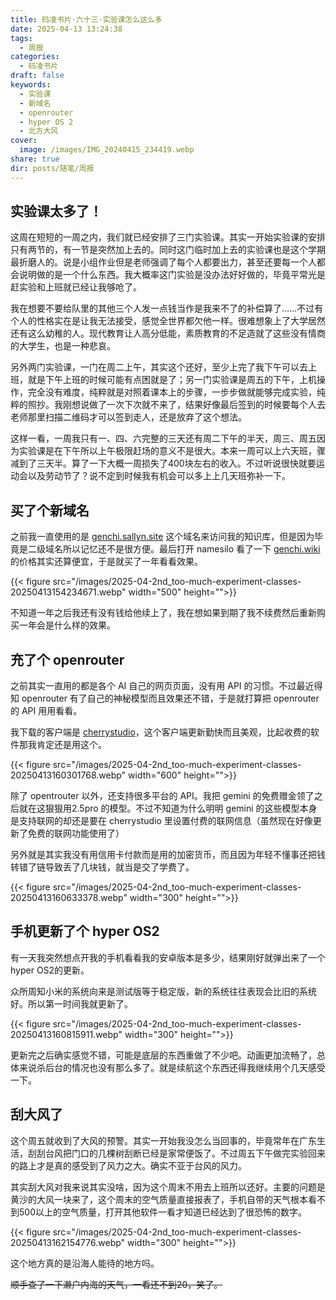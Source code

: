 ```yaml
---
title: 码凌书片·六十三·实验课怎么这么多
date: 2025-04-13 13:24:38
tags:
  - 周报
categories:
  - 码凌书片
draft: false
keywords:
  - 实验课
  - 新域名
  - openrouter
  - hyper OS 2
  - 北方大风
cover:
  image: /images/IMG_20240415_234419.webp
share: true
dir: posts/随笔/周报
---
```


## 实验课太多了！

这周在短短的一周之内，我们就已经安排了三门实验课。其实一开始实验课的安排只有两节的，有一节是突然加上去的。同时这门临时加上去的实验课也是这个学期最折磨人的。说是小组作业但是老师强调了每个人都要出力，甚至还要每一个人都会说明做的是一个什么东西。我大概率这门实验是没办法好好做的，毕竟平常光是赶实验和上班就已经让我够呛了。

我在想要不要给队里的其他三个人发一点钱当作是我来不了的补偿算了……不过有个人的性格实在是让我无法接受，感觉全世界都欠他一样。很难想象上了大学居然还有这么幼稚的人。现代教育让人高分低能，素质教育的不足造就了这些没有情商的大学生，也是一种悲哀。

另外两门实验课，一门在周二上午，其实这个还好，至少上完了我下午可以去上班，就是下午上班的时候可能有点困就是了；另一门实验课是周五的下午，上机操作，完全没有难度，纯粹就是对照着课本上的步骤，一步步做就能够完成实验，纯粹的照抄。我刚想说做了一次下次就不来了，结果好像最后签到的时候要每个人去老师那里扫描二维码才可以签到走人，还是放弃了这个想法。

这样一看，一周我只有一、四、六完整的三天还有周二下午的半天，周三、周五因为实验课是在下午所以上午极限赶场的意义不是很大。本来一周可以上六天班，骤减到了三天半。算了一下大概一周损失了400块左右的收入。不过听说很快就要运动会以及劳动节了？说不定到时候我有机会可以多上上几天班弥补一下。

## 买了个新域名

之前我一直使用的是 [genchi.sallyn.site](https://genchi.sallyn.site/) 这个域名来访问我的知识库，但是因为毕竟是二级域名所以记忆还不是很方便。最后打开 namesilo 看了一下 [genchi.wiki](https://genchi.wiki/) 的价格其实还算便宜，于是就买了一年看看效果。

{{< figure src="/images/2025-04-2nd_too-much-experiment-classes-20250413154234671.webp"  width="500" height="">}}

不知道一年之后我还有没有钱给他续上了，我在想如果到期了我不续费然后重新购买一年会是什么样的效果。

## 充了个 openrouter

之前其实一直用的都是各个 AI 自己的网页页面，没有用 API 的习惯。不过最近得知 openrouter 有了自己的神秘模型而且效果还不错，于是就打算把 openrouter 的 API 用用看看。

我下载的客户端是 [cherrystudio](https://cherry-ai.com/)，这个客户端更新勤快而且美观，比起收费的软件那我肯定还是用这个。

{{< figure src="/images/2025-04-2nd_too-much-experiment-classes-20250413160301768.webp"  width="600" height="">}}

除了 opentrouter 以外，还支持很多平台的 API。我把 gemini 的免费赠金领了之后就在这狠狠用2.5pro 的模型。不过不知道为什么明明 gemini 的这些模型本身是支持联网的却还是要在 cherrystudio 里设置付费的联网信息（虽然现在好像更新了免费的联网功能使用了）

另外就是其实我没有用信用卡付款而是用的加密货币，而且因为年轻不懂事还把钱转错了链导致丢了几块钱，就当是交了学费了。

{{< figure src="/images/2025-04-2nd_too-much-experiment-classes-20250413160633378.webp"  width="300" height="">}}

## 手机更新了个 hyper OS2

有一天我突然想点开我的手机看看我的安卓版本是多少，结果刚好就弹出来了一个 hyper OS2的更新。

众所周知小米的系统向来是测试版等于稳定版，新的系统往往表现会比旧的系统好。所以第一时间我就更新了。

{{< figure src="/images/2025-04-2nd_too-much-experiment-classes-20250413160815911.webp"  width="300" height="">}}

更新完之后确实感觉不错，可能是底层的东西重做了不少吧。动画更加流畅了，总体来说杀后台的情况也没有那么多了。就是续航这个东西还得我继续用个几天感受一下。

## 刮大风了

这个周五就收到了大风的预警。其实一开始我没怎么当回事的，毕竟常年在广东生活，刮刮台风把门口的几棵树刮断已经是家常便饭了。不过周五下午做完实验回来的路上才是真的感受到了风力之大。确实不亚于台风的风力。

其实刮大风对我来说其实没啥，因为这个周末不用去上班所以还好。主要的问题是黄沙的大风一块来了，这个周末的空气质量直接报表了，手机自带的天气根本看不到500以上的空气质量，打开其他软件一看才知道已经达到了很恐怖的数字。

{{< figure src="/images/2025-04-2nd_too-much-experiment-classes-20250413162154776.webp"  width="300" height="">}}

这个地方真的是沿海人能待的地方吗。

~~顺手查了一下濑户内海的天气，一看还不到20，笑了。~~